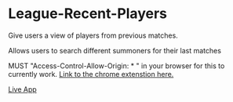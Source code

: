 # League-Recent-Players
Give users a view of players from previous matches.

Allows users to search different summoners for their last matches

MUST "Access-Control-Allow-Origin: * " in your browser for this to currently work. <a href="https://chrome.google.com/webstore/detail/allow-control-allow-origi/nlfbmbojpeacfghkpbjhddihlkkiljbi/related?hl=en">Link to the chrome extenstion here.</a>

<a href='https://kkjz.github.io/League-Player-Stats/'>Live App</a>
